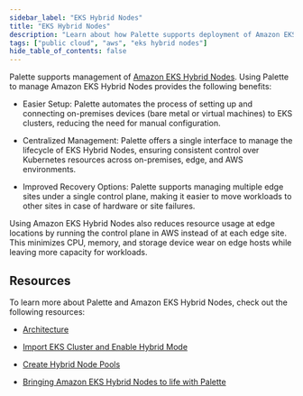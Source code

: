 ```yaml
---
sidebar_label: "EKS Hybrid Nodes"
title: "EKS Hybrid Nodes"
description: "Learn about how Palette supports deployment of Amazon EKS Hybrid Nodes."
tags: ["public cloud", "aws", "eks hybrid nodes"]
hide_table_of_contents: false
---
```


Palette supports management of
[Amazon EKS Hybrid Nodes](https://docs.aws.amazon.com/eks/latest/userguide/hybrid-nodes-overview.html). Using Palette to
manage Amazon EKS Hybrid Nodes provides the following benefits:

- Easier Setup: Palette automates the process of setting up and connecting on-premises devices (bare metal or virtual
  machines) to EKS clusters, reducing the need for manual configuration.

- Centralized Management: Palette offers a single interface to manage the lifecycle of EKS Hybrid Nodes, ensuring
  consistent control over Kubernetes resources across on-premises, edge, and AWS environments.

- Improved Recovery Options: Palette supports managing multiple edge sites under a single control plane, making it
  easier to move workloads to other sites in case of hardware or site failures.

Using Amazon EKS Hybrid Nodes also reduces resource usage at edge locations by running the control plane in AWS instead
of at each edge site. This minimizes CPU, memory, and storage device wear on edge hosts while leaving more capacity for
workloads.

## Resources

To learn more about Palette and Amazon EKS Hybrid Nodes, check out the following resources:

- [Architecture](./architecture.md)

- [Import EKS Cluster and Enable Hybrid Mode](./import-eks-cluster-enable-hybrid-mode.md)

- [Create Hybrid Node Pools](./create-hybrid-node-pools.md)

- [Bringing Amazon EKS Hybrid Nodes to life with Palette](https://www.spectrocloud.com/blog/eks-hybrid-nodes)
